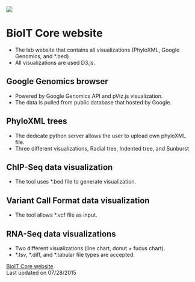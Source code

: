 <div style="text-align:center width:250px height:250px"><img src ="https://raw.githubusercontent.com/BCIL/PhyloD3/master/Archive/BioITCore_logo/BioITCore_Logo_XL.png?token=AHxiz-lPis7XSKtgi2i_pV0xoRJqHbhIks5V23AWwA%3D%3D"/></div>

BioIT Core website
==================
- The lab website that contains all visualizations (PhyloXML, Google Genomics, and *.bed)
- All visualizations are used D3.js.

Google Genomics browser
---------------
- Powered by Google Genomics API and pViz.js visualization.
- The data is pulled from public database that hosted by Google.

PhyloXML trees
----------------
- The dedicate python server allows the user to upload own phyloXML file.
- Three different visualizations, Radial tree, Indented tree, and Sunburst

ChIP-Seq data visualization
---------------------------
- The tool uses *.bed file to generate visualization.

Variant Call Format data visualization
--------------------------------------
- The tool allows *.vcf file as input.

RNA-Seq data visualizations
--------------------------
- Two different visualizations (line chart, donut + fucus chart).
- *.tsv, *.diff, and *.tabular file types are accepted.

[BioIT Core website](http://tinyurl.com/bioitcore). <br>
Last updated on 07/28/2015
